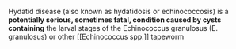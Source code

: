 Hydatid disease (also known as hydatidosis or echinococcosis) is a **potentially serious, sometimes fatal, condition caused by cysts containing** the larval stages of the Echinococcus granulosus (E. granulosus) or other [[Echinococcus spp.]] tapeworm